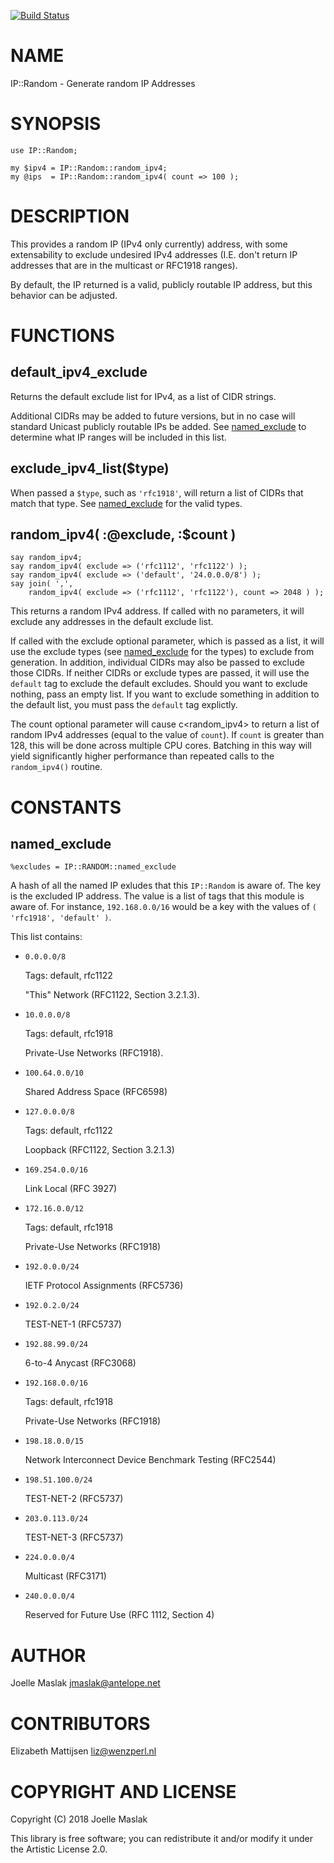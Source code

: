 [![Build Status](https://travis-ci.org/jmaslak/Perl6-IP-Random.svg?branch=master)](https://travis-ci.org/jmaslak/Perl6-IP-Random)

NAME
====

IP::Random - Generate random IP Addresses

SYNOPSIS
========

    use IP::Random;

    my $ipv4 = IP::Random::random_ipv4;
    my @ips  = IP::Random::random_ipv4( count => 100 );

DESCRIPTION
===========

This provides a random IP (IPv4 only currently) address, with some extensability to exclude undesired IPv4 addresses (I.E. don't return IP addresses that are in the multicast or RFC1918 ranges).

By default, the IP returned is a valid, publicly routable IP address, but this behavior can be adjusted.

FUNCTIONS
=========

default_ipv4_exclude
--------------------

Returns the default exclude list for IPv4, as a list of CIDR strings.

Additional CIDRs may be added to future versions, but in no case will standard Unicast publicly routable IPs be added. See [named_exclude](named_exclude) to determine what IP ranges will be included in this list.

exclude_ipv4_list($type)
------------------------

When passed a `$type`, such as `'rfc1918'`, will return a list of CIDRs that match that type. See [named_exclude](named_exclude) for the valid types.

random_ipv4( :@exclude, :$count )
---------------------------------

    say random_ipv4;
    say random_ipv4( exclude => ('rfc1112', 'rfc1122') );
    say random_ipv4( exclude => ('default', '24.0.0.0/8') );
    say join( ',',
        random_ipv4( exclude => ('rfc1112', 'rfc1122'), count => 2048 ) );

This returns a random IPv4 address. If called with no parameters, it will exclude any addresses in the default exclude list.

If called with the exclude optional parameter, which is passed as a list, it will use the exclude types (see [named_exclude](named_exclude) for the types) to exclude from generation. In addition, individual CIDRs may also be passed to exclude those CIDRs. If neither CIDRs or exclude types are passed, it will use the `default` tag to exclude the default excludes. Should you want to exclude nothing, pass an empty list. If you want to exclude something in addition to the default list, you must pass the `default` tag explictly.

The count optional parameter will cause c<random_ipv4> to return a list of random IPv4 addresses (equal to the value of `count`). If `count` is greater than 128, this will be done across multiple CPU cores. Batching in this way will yield significantly higher performance than repeated calls to the `random_ipv4()` routine.

CONSTANTS
=========

named_exclude
-------------

    %excludes = IP::RANDOM::named_exclude

A hash of all the named IP exludes that this `IP::Random` is aware of. The key is the excluded IP address. The value is a list of tags that this module is aware of. For instance, `192.168.0.0/16` would be a key with the values of `( 'rfc1918', 'default' )`.

This list contains:

  * `0.0.0.0/8`

    Tags: default, rfc1122

    "This" Network (RFC1122, Section 3.2.1.3).

  * `10.0.0.0/8`

    Tags: default, rfc1918

    Private-Use Networks (RFC1918).

  * `100.64.0.0/10`

    Shared Address Space (RFC6598)

  * `127.0.0.0/8`

    Tags: default, rfc1122

    Loopback (RFC1122, Section 3.2.1.3)

  * `169.254.0.0/16`

    Link Local (RFC 3927)

  * `172.16.0.0/12`

    Tags: default, rfc1918

    Private-Use Networks (RFC1918)

  * `192.0.0.0/24`

    IETF Protocol Assignments (RFC5736)

  * `192.0.2.0/24`

    TEST-NET-1 (RFC5737)

  * `192.88.99.0/24`

    6-to-4 Anycast (RFC3068)

  * `192.168.0.0/16`

    Tags: default, rfc1918

    Private-Use Networks (RFC1918)

  * `198.18.0.0/15`

    Network Interconnect Device Benchmark Testing (RFC2544)

  * `198.51.100.0/24`

    TEST-NET-2 (RFC5737)

  * `203.0.113.0/24`

    TEST-NET-3 (RFC5737)

  * `224.0.0.0/4`

    Multicast (RFC3171)

  * `240.0.0.0/4`

    Reserved for Future Use (RFC 1112, Section 4)

AUTHOR
======

Joelle Maslak <jmaslak@antelope.net>

CONTRIBUTORS
============

Elizabeth Mattijsen <liz@wenzperl.nl>

COPYRIGHT AND LICENSE
=====================

Copyright (C) 2018 Joelle Maslak

This library is free software; you can redistribute it and/or modify it under the Artistic License 2.0.

